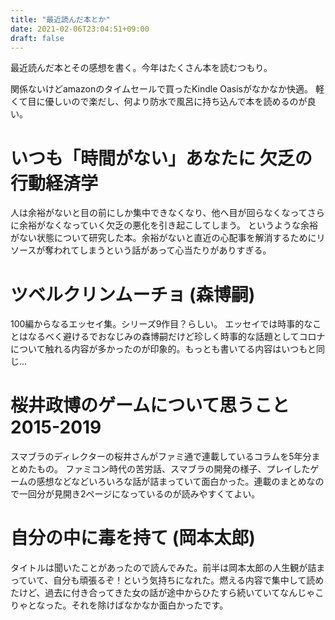 ```yaml
---
title: "最近読んだ本とか"
date: 2021-02-06T23:04:51+09:00
draft: false
---
```

最近読んだ本とその感想を書く。今年はたくさん本を読むつもり。

関係ないけどamazonのタイムセールで買ったKindle Oasisがなかなか快適。
軽くて目に優しいので楽だし、何より防水で風呂に持ち込んで本を読めるのが良い。

# いつも「時間がない」あなたに 欠乏の行動経済学
人は余裕がないと目の前にしか集中できなくなり、他へ目が回らなくなってさらに余裕がなくなっていく欠乏の悪化を引き起こしてしまう。
というような余裕がない状態について研究した本。余裕がないと直近の心配事を解消するためにリソースが奪われてしまうという話があって心当たりがありすぎる。

# ツベルクリンムーチョ (森博嗣)
100編からなるエッセイ集。シリーズ9作目？らしい。
エッセイでは時事的なことはなるべく避けるでおなじみの森博嗣だけど珍しく時事的な話題としてコロナについて触れる内容が多かったのが印象的。もっとも書いてる内容はいつもと同じ…

# 桜井政博のゲームについて思うこと 2015-2019
スマブラのディレクターの桜井さんがファミ通で連載しているコラムを5年分まとめたもの。
ファミコン時代の苦労話、スマブラの開発の様子、プレイしたゲームの感想などなどいろいろな話が詰まっていて面白かった。連載のまとめなので一回分が見開き2ページになっているのが読みやすくてよい。

# 自分の中に毒を持て (岡本太郎)
タイトルは聞いたことがあったので読んでみた。前半は岡本太郎の人生観が詰まっていて、自分も頑張るぞ！という気持ちになれた。燃える内容で集中して読めたけど、過去に付き合ってきた女の話が途中からひたすら続いていてなんじゃこりゃとなった。それを除けばなかなか面白かったです。